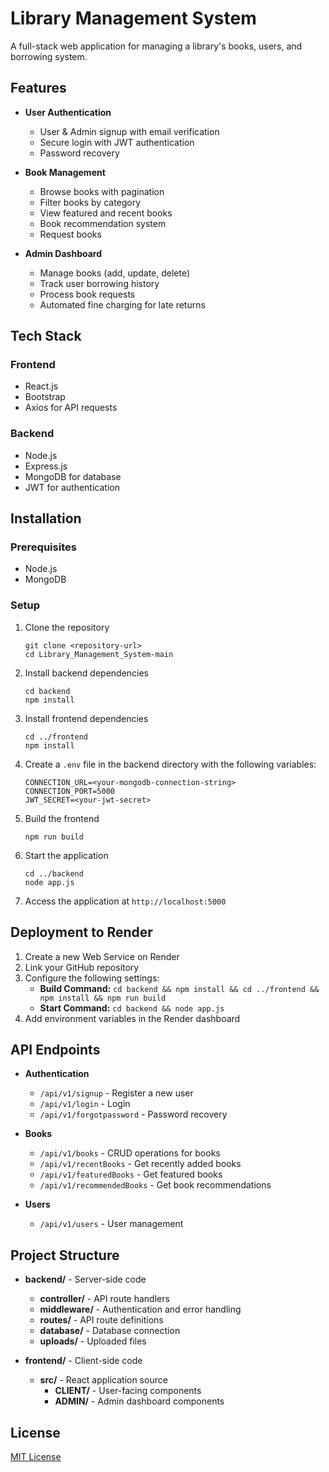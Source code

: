 # Library Management System

A full-stack web application for managing a library's books, users, and borrowing system.

## Features

- **User Authentication**
  - User & Admin signup with email verification
  - Secure login with JWT authentication
  - Password recovery

- **Book Management**
  - Browse books with pagination
  - Filter books by category
  - View featured and recent books
  - Book recommendation system
  - Request books

- **Admin Dashboard**
  - Manage books (add, update, delete)
  - Track user borrowing history
  - Process book requests
  - Automated fine charging for late returns

## Tech Stack

### Frontend
- React.js
- Bootstrap
- Axios for API requests

### Backend
- Node.js
- Express.js
- MongoDB for database
- JWT for authentication

## Installation

### Prerequisites
- Node.js
- MongoDB

### Setup
1. Clone the repository
   ```
   git clone <repository-url>
   cd Library_Management_System-main
   ```

2. Install backend dependencies
   ```
   cd backend
   npm install
   ```

3. Install frontend dependencies
   ```
   cd ../frontend
   npm install
   ```

4. Create a `.env` file in the backend directory with the following variables:
   ```
   CONNECTION_URL=<your-mongodb-connection-string>
   CONNECTION_PORT=5000
   JWT_SECRET=<your-jwt-secret>
   ```

5. Build the frontend
   ```
   npm run build
   ```

6. Start the application
   ```
   cd ../backend
   node app.js
   ```

7. Access the application at `http://localhost:5000`

## Deployment to Render

1. Create a new Web Service on Render
2. Link your GitHub repository
3. Configure the following settings:
   - **Build Command:** `cd backend && npm install && cd ../frontend && npm install && npm run build`
   - **Start Command:** `cd backend && node app.js`
4. Add environment variables in the Render dashboard

## API Endpoints

- **Authentication**
  - `/api/v1/signup` - Register a new user
  - `/api/v1/login` - Login
  - `/api/v1/forgotpassword` - Password recovery

- **Books**
  - `/api/v1/books` - CRUD operations for books
  - `/api/v1/recentBooks` - Get recently added books
  - `/api/v1/featuredBooks` - Get featured books
  - `/api/v1/recommendedBooks` - Get book recommendations

- **Users**
  - `/api/v1/users` - User management

## Project Structure

- **backend/** - Server-side code
  - **controller/** - API route handlers
  - **middleware/** - Authentication and error handling
  - **routes/** - API route definitions
  - **database/** - Database connection
  - **uploads/** - Uploaded files

- **frontend/** - Client-side code
  - **src/** - React application source
    - **CLIENT/** - User-facing components
    - **ADMIN/** - Admin dashboard components

## License

[MIT License](LICENSE) 